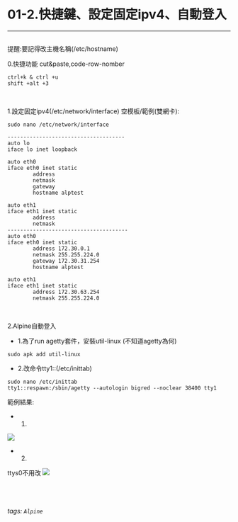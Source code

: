 # 01-2.快捷鍵、設定固定ipv4、自動登入

* * *

<h2 id=""></h2>

提醒:要記得改主機名稱(/etc/hostname)

0.快捷功能 cut&paste,code-row-nomber
```
ctrl+k & ctrl +u
shift +alt +3
```
</br>


1.設定固定ipv4(/etc/network/interface)
空模板/範例(雙網卡):
```
sudo nano /etc/network/interface

-------------------------------------
auto lo
iface lo inet loopback

auto eth0
iface eth0 inet static
        address 
        netmask 
        gateway 
        hostname alptest

auto eth1
iface eth1 inet static
        address 
        netmask 
--------------------------------------
auto eth0
iface eth0 inet static
        address 172.30.0.1
        netmask 255.255.224.0
        gateway 172.30.31.254
        hostname alptest

auto eth1
iface eth1 inet static
        address 172.30.63.254
        netmask 255.255.224.0
```
</br>

2.Alpine自動登入

- 1.為了run agetty套件，安裝util-linux (不知道agetty為何)
```
sudo apk add util-linux
```

- 2.改命令tty1::(/etc/inittab)
```
sudo nano /etc/inittab
tty1::respawn:/sbin/agetty --autologin bigred --noclear 38400 tty1
```

範例結果:

- 1.

![](https://i.imgur.com/EYklGff.png)


- 2.

ttys0不用改
![](https://i.imgur.com/Cw4tUmM.png)



<br /><br />
###### tags: `Alpine`
